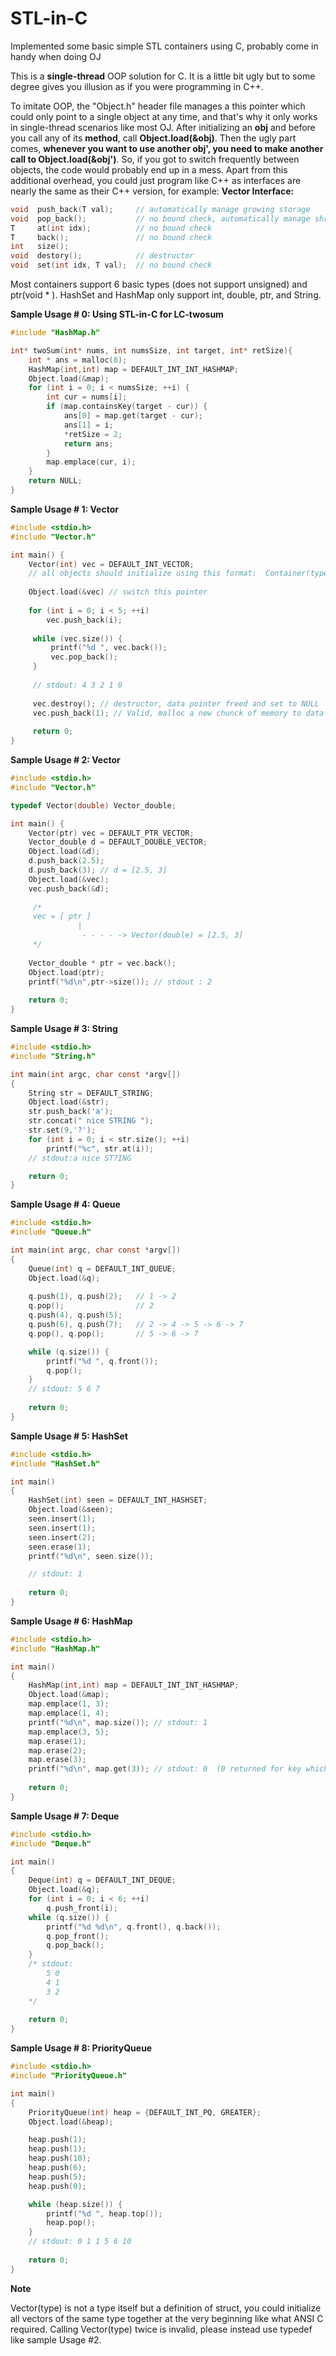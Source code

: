 # STL-in-C
Implemented some basic simple STL containers using C, probably come in handy when doing OJ

This is a **single-thread** OOP solution for C. It is a little bit ugly but to some degree gives you illusion as if you were programming in C++.

To imitate OOP, the "Object.h" header file manages a this pointer which could only point to a single object at any time, and that's why it only works in single-thread scenarios like most OJ. After initializing an **obj** and before you call any of its **method**, call **Object.load(&obj)**. Then the ugly part comes, **whenever you want to use another obj', you need to make another call to Object.load(&obj')**. So, if you got to switch frequently between objects, the code would probably end up in a mess. Apart from this additional overhead, you could just program like C++ as interfaces are nearly the same as their C++ version, for example:
**Vector Interface:**
```C
void  push_back(T val);     // automatically manage growing storage
void  pop_back();           // no bound check, automatically manage shrinking storage
T     at(int idx);          // no bound check
T     back();               // no bound check
int   size(); 
void  destory();            // destructor
void  set(int idx, T val);  // no bound check
```

Most containers support 6 basic types (does not support unsigned) and ptr(void * ). HashSet and HashMap only support int, double, ptr, and String.
 

**Sample Usage # 0: Using STL-in-C for LC-twosum**
```C
#include "HashMap.h"

int* twoSum(int* nums, int numsSize, int target, int* retSize){
    int * ans = malloc(8);
    HashMap(int,int) map = DEFAULT_INT_INT_HASHMAP;
    Object.load(&map);
    for (int i = 0; i < numsSize; ++i) {
        int cur = nums[i];
        if (map.containsKey(target - cur)) {
            ans[0] = map.get(target - cur);
            ans[1] = i;
            *retSize = 2;
            return ans;
        }
        map.emplace(cur, i);
    }
    return NULL;
}
```


**Sample Usage # 1: Vector**
```C
#include <stdio.h>
#include "Vector.h"

int main() {
    Vector(int) vec = DEFAULT_INT_VECTOR;  
    // all objects should initialize using this format:  Container(type) name = DEFAULT_TYPE_CONTAINER;
    
    Object.load(&vec) // switch this pointer
    
    for (int i = 0; i < 5; ++i)
        vec.push_back(i);
        
     while (vec.size()) {
         printf("%d ", vec.back());
         vec.pop_back();
     }
     
     // stdout: 4 3 2 1 0
     
     vec.destroy(); // destructor, data pointer freed and set to NULL
     vec.push_back(1); // Valid, malloc a new chunck of memory to data pointer
     
     return 0;
}
```

**Sample Usage # 2: Vector**
```C
#include <stdio.h>
#include "Vector.h"

typedef Vector(double) Vector_double;

int main() {
    Vector(ptr) vec = DEFAULT_PTR_VECTOR;
    Vector_double d = DEFAULT_DOUBLE_VECTOR;
    Object.load(&d);
    d.push_back(2.5);
    d.push_back(3); // d = [2.5, 3]
    Object.load(&vec);
    vec.push_back(&d);
	    
     /*
     vec = [ ptr ]
               | 
                - - - - -> Vector(double) = [2.5, 3]
     */  
     
    Vector_double * ptr = vec.back();
    Object.load(ptr);
    printf("%d\n",ptr->size()); // stdout : 2
    
    return 0;
}
```

**Sample Usage # 3: String**
```C
#include <stdio.h>
#include "String.h"

int main(int argc, char const *argv[])
{
    String str = DEFAULT_STRING;
    Object.load(&str);
    str.push_back('a');
    str.concat(" nice STRING ");
    str.set(9,'?');
    for (int i = 0; i < str.size(); ++i)
        printf("%c", str.at(i));  
    // stdout:a nice ST?ING

    return 0;
}
```

**Sample Usage # 4: Queue**
```C
#include <stdio.h>
#include "Queue.h"

int main(int argc, char const *argv[])
{
	Queue(int) q = DEFAULT_INT_QUEUE;
	Object.load(&q);
	
	q.push(1), q.push(2);   // 1 -> 2
	q.pop();                // 2
	q.push(4), q.push(5);
	q.push(6), q.push(7);   // 2 -> 4 -> 5 -> 6 -> 7
	q.pop(), q.pop();       // 5 -> 6 -> 7

	while (q.size()) {
	    printf("%d ", q.front());
	    q.pop();  
	}
	// stdout: 5 6 7
	
    return 0;
}
```

**Sample Usage # 5: HashSet**
```C
#include <stdio.h>
#include "HashSet.h"

int main()
{
	HashSet(int) seen = DEFAULT_INT_HASHSET;
	Object.load(&seen);
	seen.insert(1);
	seen.insert(1);
	seen.insert(2);
	seen.erase(1);
	printf("%d\n", seen.size());

	// stdout: 1
	
    return 0;
}
```

**Sample Usage # 6: HashMap**
```C
#include <stdio.h>
#include "HashMap.h"

int main()
{
	HashMap(int,int) map = DEFAULT_INT_INT_HASHMAP;
	Object.load(&map);
	map.emplace(1, 3);
	map.emplace(1, 4);
	printf("%d\n", map.size()); // stdout: 1
	map.emplace(3, 5);
	map.erase(1);
	map.erase(2);
	map.erase(3);
	printf("%d\n", map.get(3)); // stdout: 0  (0 returned for key which does not exist)
	
    return 0;
}
```

**Sample Usage # 7: Deque**
```C
#include <stdio.h>
#include "Deque.h"

int main()
{
	Deque(int) q = DEFAULT_INT_DEQUE;
	Object.load(&q);
	for (int i = 0; i < 6; ++i)
	    q.push_front(i);
	while (q.size()) {
	    printf("%d %d\n", q.front(), q.back());
	    q.pop_front();
	    q.pop_back();
	}
	/* stdout: 
		5 0
		4 1
		3 2
	*/
	
   	return 0;
}
```

**Sample Usage # 8: PriorityQueue**
```C
#include <stdio.h>
#include "PriorityQueue.h"

int main()
{
	PriorityQueue(int) heap = {DEFAULT_INT_PQ, GREATER};
	Object.load(&heap);

	heap.push(1);
	heap.push(1);
	heap.push(10);
	heap.push(6);
	heap.push(5);
	heap.push(0);

	while (heap.size()) {
	    printf("%d ", heap.top());
	    heap.pop();
	}
	// stdout: 0 1 1 5 6 10 
	
    return 0;
}
```



**Note**

Vector(type) is not a type itself but a definition of struct, you could initialize all vectors of the same type together
at the very beginning like what ANSI C required. Calling Vector(type) twice is invalid, please instead use typedef like sample Usage #2.




